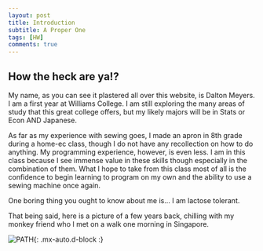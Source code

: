 ```yaml
---
layout: post
title: Introduction
subtitle: A Proper One
tags: [HW]
comments: true
---
```


## How the heck are ya!?

My name, as you can see it plastered all over this website, is Dalton Meyers. I am a first year at Williams College. I am still exploring the many areas of study that this great college offers, but my likely majors will be in Stats or Econ AND Japanese.

As far as my experience with sewing goes, I made an apron in 8th grade during a home-ec class, though I do not have any recollection on how to do anything. My programming experience, however, is even less. I am in this class because I see immense value in these skills though especially in the combination of them. What I hope to take from this class most of all is the confidence to begin learning to program on my own and the ability to use a sewing machine once again.

One boring thing you ought to know about me is... I am lactose tolerant.


That being said, here is a picture of a few years back, chilling with my monkey friend who I met on a walk one morning in Singapore.


![PATH](https://DMMeyers.github.io/assets/img/monkey.jpeg){: .mx-auto.d-block :}








